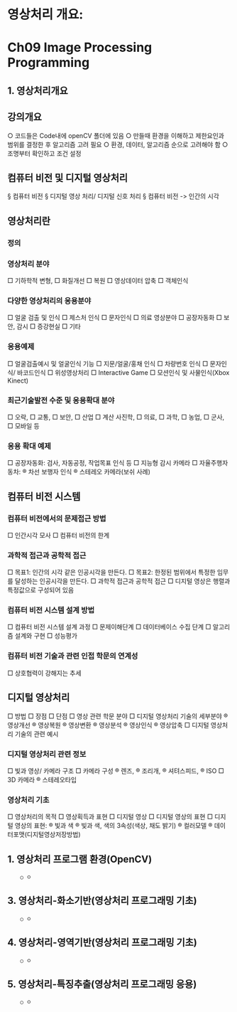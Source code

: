 # 영상처리 개요: 
# Ch09 Image Processing Programming

## 1. 영상처리개요

## 강의개요
○ 코드들은 Code내에 openCV 폴더에 있음
○ 만들때 환경을 이해하고 제한요인과 범위를 결정한 후 알고리즘 고려 필요
○ 환경, 데이터, 알고리즘 순으로 고려해야 함
○ 조명부터 확인하고 조건 설정

 
## 컴퓨터 비전 및 디지털 영상처리
§ 컴퓨터 비전
§ 디지털 영상 처리/ 디지털 신호 처리
§ 컴퓨터 비전 -> 인간의 시각

## 영상처리란

### 정의

### 영상처리 분야
□ 기하학적 변형, 
□ 화질개선
□ 복원
□ 영상데이터 압축
□ 객체인식

### 다양한 영상처리의 응용분야
□ 얼굴 검출 및 인식
□ 제스처 인식
□ 문자인식
□ 의료 영상분야
□ 공장자동화
□ 보안, 감시
□ 증강현실
□ 기타

### 응용예제
□ 얼굴검출예시 및 얼굴인식 기능
□ 지문/얼굴/홍채 인식
□ 차량번호 인식
□ 문자인식/ 바코드인식
□ 위성영상처리
□ Interactive Game
□ 모션인식 및 사물인식(Xbox Kinect)

### 최근기술발전 수준 및 응용확대 분야
□ 오락, 
□ 교통, 
□ 보안, 
□ 산업
□ 계산 사진학, 
□ 의료, 
□ 과학,
□ 농업, 
□ 군사, 
□ 모바일 등

### 응용 확대 예제
□ 공장자동화: 검사, 자동공정, 작업목표 인식 등
□ 지능형 감시 카메라
□ 자율주행자동차: 
® 차선 보행자 인식
® 스테레오 카메라(보쉬 사례)


## 컴퓨터 비전 시스템

### 컴퓨터 비전에서의 문제접근 방법
□ 인간시각 모사
□ 컴퓨터 비전의 한계

### 과학적 접근과 공학적 접근
□ 목표1: 인간의 시각 같은 인공시각을 만든다. 
□ 목표2: 한정된 범위에서 특정한 임무를 달성하는 인공시각을 만든다. 
□ 과학적 접근과 공학적 접근
□ 디지털 영상은 행렬과 특정값으로 구성되어 있음

### 컴퓨터 비전 시스템 설계 방법
□ 컴퓨터 비전 시스템 설계 과정
□ 문제이해단계
□ 데이터베이스 수집 단계
□ 알고리즘 설계와 구현
□ 성능평가
### 컴퓨터 비전 기술과 관련 인접 학문의 연계성
□ 상호협력이 강해지는 추세

## 디지털 영상처리
□ 방법
□ 장점
□ 단점
□ 영상 관련 학문 분야
□ 디지털 영상처리 기술의 세부분야
® 영상개선
® 영상복원
® 영상변환
® 영상분석
® 영상인식
® 영상압축
□ 디지털 영상처리 기술의 관련 예시
### 디지털 영상처리 관련 정보
□ 빛과 영상/ 카메라 구조
□ 카메라 구성
® 렌즈, 
® 조리개, 
® 셔텨스피드, 
® ISO
□ 3D 카메라
® 스테레오타입
### 영상처리 기초
□ 영상처리의 목적
□ 영상획득과 표현
□ 디지털 영상 
□ 디지털 영상의 표현
□ 디지털 영상의 표현: 
® 빛과 색
® 빛과 색, 색의 3속성(색상, 채도 밝기)
® 컬러모델
® 데이터포맷(디지털영상저장방법)

## 1. 영상처리 프로그램 환경(OpenCV)
		○ ㅇ

## 3. 영상처리-화소기반(영상처리 프로그래밍 기초)
		○ ㅇ
		
## 4. 영상처리-영역기반(영상처리 프로그래밍 기초)
		○ ㅇ

## 5. 영상처리-특징추출(영상처리 프로그래밍 응용)
		○ ㅇ